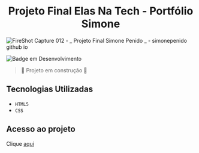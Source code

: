 <h1 align="center">Projeto Final Elas Na Tech - Portfólio Simone</h1>

![FireShot Capture 012 -  _ Projeto Final Simone Penido _  - simonepenido github io](https://github.com/SimonePenido/Projeto_Final_ElasNaTech/assets/112627846/7b18a625-05e6-4f3b-a2f8-cdf6a2d34a93)


![Badge em Desenvolvimento](http://img.shields.io/static/v1?label=STATUS&message=EM%20DESENVOLVIMENTO&color=GREEN&style=for-the-badge)

> :construction: Projeto em construção :construction:

## Tecnologias Utilizadas
- ``HTML5``
-  ``CSS``

## Acesso ao projeto

Clique [aqui](https://github.com/SimonePenido/Portfolio_Simone)
